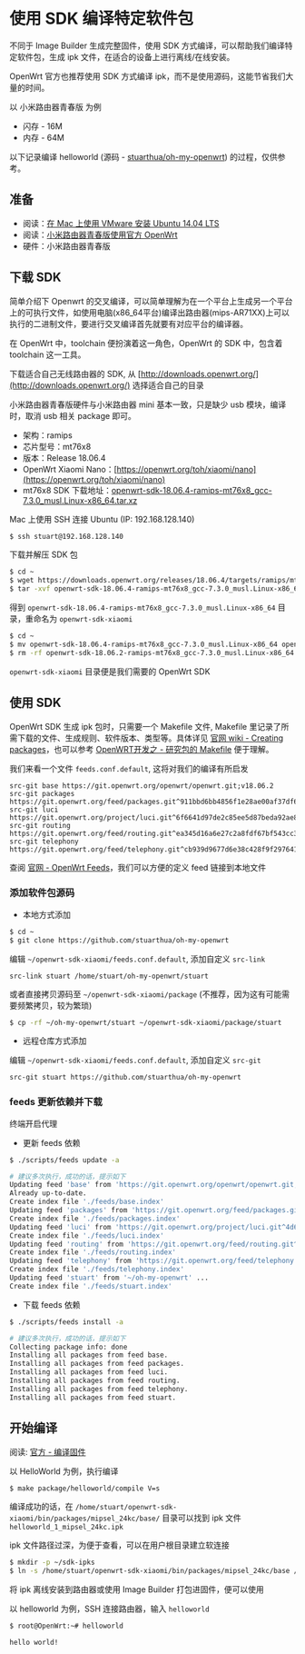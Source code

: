 # 使用 SDK 编译特定软件包

不同于 Image Builder 生成完整固件，使用 SDK 方式编译，可以帮助我们编译特定软件包，生成 ipk 文件，在适合的设备上进行离线/在线安装。

OpenWrt 官方也推荐使用 SDK 方式编译 ipk，而不是使用源码，这能节省我们大量的时间。

以 小米路由器青春版 为例

* 闪存 - 16M
* 内存 - 64M

以下记录编译 helloworld (源码 - [stuarthua/oh-my-openwrt](https://github.com/stuarthua/oh-my-openwrt)) 的过程，仅供参考。

## 准备

* 阅读：[在 Mac 上使用 VMware 安装 Ubuntu 14.04 LTS](https://stuarthua.github.io/oh-my-openwrt/mybook/first-use/mac-vmware-install-ubuntu.html)
* 阅读：[小米路由器青春版使用官方 OpenWrt](https://stuarthua.github.io/oh-my-openwrt/mybook/first-use/use-official-openwrt-on-xiaomi-nano.html)
* 硬件：小米路由器青春版

## 下载 SDK

简单介绍下 Openwrt 的交叉编译，可以简单理解为在一个平台上生成另一个平台上的可执行文件，如使用电脑(x86_64平台)编译出路由器(mips-AR71XX)上可以执行的二进制文件，要进行交叉编译首先就要有对应平台的编译器。

在 OpenWrt 中，toolchain 便扮演着这一角色，OpenWrt 的 SDK 中，包含着 toolchain 这一工具。

下载适合自己无线路由器的 SDK, 从 [http://downloads.openwrt.org/](http://downloads.openwrt.org/) 选择适合自己的目录

小米路由器青春版硬件与小米路由器 mini 基本一致，只是缺少 usb 模块，编译时，取消 usb 相关 package 即可。

* 架构：ramips
* 芯片型号：mt76x8
* 版本：Release 18.06.4
* OpenWrt Xiaomi Nano：[https://openwrt.org/toh/xiaomi/nano](https://openwrt.org/toh/xiaomi/nano)
* mt76x8 SDK 下载地址：[openwrt-sdk-18.06.4-ramips-mt76x8_gcc-7.3.0_musl.Linux-x86_64.tar.xz](https://downloads.openwrt.org/releases/18.06.4/targets/ramips/mt76x8/openwrt-sdk-18.06.4-ramips-mt76x8_gcc-7.3.0_musl.Linux-x86_64.tar.xz)

Mac 上使用 SSH 连接 Ubuntu (IP: 192.168.128.140)

```bash
$ ssh stuart@192.168.128.140
```

下载并解压 SDK 包

```bash
$ cd ~
$ wget https://downloads.openwrt.org/releases/18.06.4/targets/ramips/mt76x8/openwrt-sdk-18.06.4-ramips-mt76x8_gcc-7.3.0_musl.Linux-x86_64.tar.xz
$ tar -xvf openwrt-sdk-18.06.4-ramips-mt76x8_gcc-7.3.0_musl.Linux-x86_64.tar.xz
```

得到 `openwrt-sdk-18.06.4-ramips-mt76x8_gcc-7.3.0_musl.Linux-x86_64` 目录，重命名为 `openwrt-sdk-xiaomi`

```bash
$ cd ~
$ mv openwrt-sdk-18.06.4-ramips-mt76x8_gcc-7.3.0_musl.Linux-x86_64 openwrt-sdk-xiaomi
$ rm -rf openwrt-sdk-18.06.2-ramips-mt76x8_gcc-7.3.0_musl.Linux-x86_64.tar.xz
```

`openwrt-sdk-xiaomi` 目录便是我们需要的 OpenWrt SDK

## 使用 SDK

OpenWrt SDK 生成 ipk 包时，只需要一个 Makefile 文件, Makefile 里记录了所需下载的文件、生成规则、软件版本、类型等。具体详见 [官网 wiki - Creating packages](https://openwrt.org/docs/guide-developer/packages)，也可以参考 [OpenWRT开发之 - 研究包的 Makefile](https://my.oschina.net/hevakelcj/blog/411942) 便于理解。

我们来看一个文件 `feeds.conf.default`, 这将对我们的编译有所启发

```
src-git base https://git.openwrt.org/openwrt/openwrt.git;v18.06.2
src-git packages https://git.openwrt.org/feed/packages.git^911bbd6bb4856f1e28ae00af37df62e4fa3529e5
src-git luci https://git.openwrt.org/project/luci.git^6f6641d97de2c85ee5d87beda92ae8437d1dbdf5
src-git routing https://git.openwrt.org/feed/routing.git^ea345d16a6e27c2a8fdf67bf543cc36a5f189131
src-git telephony https://git.openwrt.org/feed/telephony.git^cb939d9677d6e38c428f9f297641d07611edeb04
```

查阅 [官网 - OpenWrt Feeds](https://openwrt.org/docs/guide-developer/feeds)，我们可以方便的定义 feed 链接到本地文件

### 添加软件包源码

* 本地方式添加

```bash
$ cd ~
$ git clone https://github.com/stuarthua/oh-my-openwrt
```

编辑 `~/openwrt-sdk-xiaomi/feeds.conf.default`, 添加自定义 `src-link`

```
src-link stuart /home/stuart/oh-my-openwrt/stuart
```

或者直接拷贝源码至 `~/openwrt-sdk-xiaomi/package` (不推荐，因为这有可能需要频繁拷贝，较为繁琐)

```bash
$ cp -rf ~/oh-my-openwrt/stuart ~/openwrt-sdk-xiaomi/package/stuart
```

* 远程仓库方式添加

编辑 `~/openwrt-sdk-xiaomi/feeds.conf.default`, 添加自定义 `src-git`

```
src-git stuart https://github.com/stuarthua/oh-my-openwrt
```

### feeds 更新依赖并下载

终端开启代理

* 更新 feeds 依赖

```bash
$ ./scripts/feeds update -a

# 建议多次执行，成功的话，提示如下
Updating feed 'base' from 'https://git.openwrt.org/openwrt/openwrt.git;v18.06.4' ...
Already up-to-date.
Create index file './feeds/base.index'
Updating feed 'packages' from 'https://git.openwrt.org/feed/packages.git^5779614d267732fc382c1684202543fdbd924b4c' ...
Create index file './feeds/packages.index'
Updating feed 'luci' from 'https://git.openwrt.org/project/luci.git^4d6d8bc5b0d7ee71c7b29b12e7e0c2e1e86cb268' ...
Create index file './feeds/luci.index'
Updating feed 'routing' from 'https://git.openwrt.org/feed/routing.git^bb156bf355b54236a52279522fabbec1e8dd7043' ...
Create index file './feeds/routing.index'
Updating feed 'telephony' from 'https://git.openwrt.org/feed/telephony.git^507eabe1b60458ceb1a535aec9d12c8be95706f0' ...
Create index file './feeds/telephony.index'
Updating feed 'stuart' from '~/oh-my-openwrt' ...
Create index file './feeds/stuart.index'
```

* 下载 feeds 依赖

```bash
$ ./scripts/feeds install -a

# 建议多次执行，成功的话，提示如下
Collecting package info: done
Installing all packages from feed base.
Installing all packages from feed packages.
Installing all packages from feed luci.
Installing all packages from feed routing.
Installing all packages from feed telephony.
Installing all packages from feed stuart.
```

## 开始编译

阅读: [官方 - 编译固件](https://openwrt.org/docs/guide-developer/build-system/use-buildsystem)

以 HelloWorld 为例，执行编译

```bash
$ make package/helloworld/compile V=s
```

编译成功的话，在 `/home/stuart/openwrt-sdk-xiaomi/bin/packages/mipsel_24kc/base/` 目录可以找到 ipk 文件 `helloworld_1_mipsel_24kc.ipk`

ipk 文件路径过深，为便于查看，可以在用户根目录建立软连接

```bash
$ mkdir -p ~/sdk-ipks
$ ln -s /home/stuart/openwrt-sdk-xiaomi/bin/packages/mipsel_24kc/base /home/stuart/sdk-ipks/xiaomi
```

将 ipk 离线安装到路由器或使用 Image Builder 打包进固件，便可以使用

以 helloworld 为例，SSH 连接路由器，输入 `helloworld`

```bash
$ root@OpenWrt:~# helloworld

hello world!
```